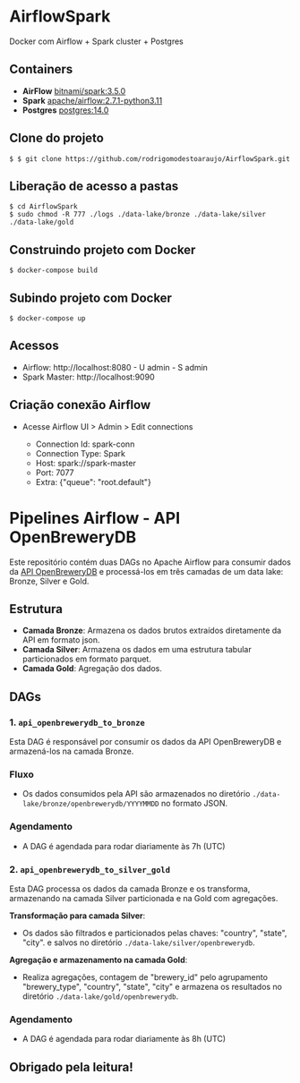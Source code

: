# AirflowSpark

Docker com Airflow + Spark cluster + Postgres 

## Containers

- **AirFlow** [bitnami/spark:3.5.0](https://hub.docker.com/r/bitnami/spark)
- **Spark** [apache/airflow:2.7.1-python3.11](https://hub.docker.com/r/apache/airflow)
- **Postgres** [postgres:14.0](https://hub.docker.com/_/postgres)

## Clone do projeto

    $ $ git clone https://github.com/rodrigomodestoaraujo/AirflowSpark.git

## Liberação de acesso a pastas

    $ cd AirflowSpark
    $ sudo chmod -R 777 ./logs ./data-lake/bronze ./data-lake/silver ./data-lake/gold

## Construindo projeto com Docker

    $ docker-compose build

## Subindo projeto com Docker

    $ docker-compose up

## Acessos

- Airflow: http://localhost:8080 - U admin - S admin
- Spark Master: http://localhost:9090

## Criação conexão Airflow

- Acesse Airflow UI > Admin > Edit connections

    - Connection Id: spark-conn 
    - Connection Type: Spark
    - Host: spark://spark-master
    - Port: 7077
    - Extra: {"queue": "root.default"}


# Pipelines Airflow - API OpenBreweryDB

Este repositório contém duas DAGs no Apache Airflow para consumir dados da [API OpenBreweryDB](https://api.openbrewerydb.org/breweries) e processá-los em três camadas de um data lake: Bronze, Silver e Gold.

## Estrutura

- **Camada Bronze**: Armazena os dados brutos extraídos diretamente da API em formato json.
- **Camada Silver**: Armazena os dados em uma estrutura tabular particionados em formato parquet.
- **Camada Gold**: Agregação dos dados.

## DAGs

### 1. `api_openbrewerydb_to_bronze`

Esta DAG é responsável por consumir os dados da API OpenBreweryDB e armazená-los na camada Bronze.

### Fluxo

   - Os dados consumidos pela API são armazenados no diretório `./data-lake/bronze/openbrewerydb/YYYYMMDD` no formato JSON.

### Agendamento

- A DAG é agendada para rodar diariamente às 7h (UTC)

### 2. `api_openbrewerydb_to_silver_gold`

Esta DAG processa os dados da camada Bronze e os transforma, armazenando na camada Silver particionada e na Gold com agregações.

**Transformação para camada Silver**:

   - Os dados são filtrados e particionados pelas chaves: "country", "state", "city". e salvos no diretório `./data-lake/silver/openbrewerydb`.

**Agregação e armazenamento na camada Gold**:

   - Realiza agregações, contagem de "brewery_id" pelo agrupamento "brewery_type", "country", "state", "city" e armazena os resultados no diretório `./data-lake/gold/openbrewerydb`.

### Agendamento

- A DAG é agendada para rodar diariamente às 8h (UTC)

## Obrigado pela leitura!